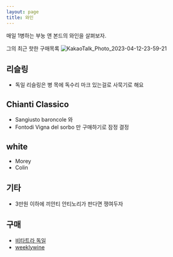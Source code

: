 ```yaml
---
layout: page
title: 와인
---
```


<p class="message">
 매일 1병하는 부눙 앤 본드의 와인을 살펴보자.
</p>

그의 최근 핫한 구매목록
![KakaoTalk_Photo_2023-04-12-23-59-21](https://user-images.githubusercontent.com/12179091/231498622-bb3cbc5b-87cb-482c-9faa-3284ddf32c9c.jpeg)

## 리슬링
* 독일 리슬링은 병 목에 독수리 마크 있는걸로 사묵기로 해요

## Chianti Classico
* Sangiusto baroncole 와
* Fontodi Vigna del sorbo 만 구매하기로 잠정 결정

## white
* Morey
* Colin

## 기타
* 3만원 이하에 끼안티 안티노리가 판다면 쟁여두자

## 구매
* [비타트라 독일](https://www.vitatra.de/product/category/754-755)
* [weeklywine](https://weeklywine.co.kr/)
